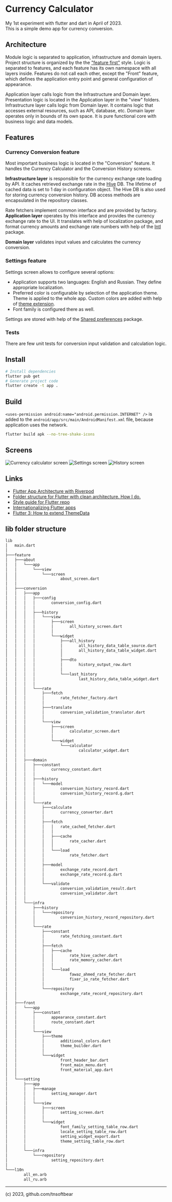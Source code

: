 # Currency Calculator

My 1st experiment with flutter and dart in April of 2023.  
This is a simple demo app for currency conversion.

## Architecture

Module logic is separated to application, infrastructure and domain layers.
Project structure is organized by the the ["feature first"](https://codewithandrea.com/articles/flutter-project-structure/) style.
Logic is separated to features, and each feature has its own namespace with all layers inside.
Features do not call each other, except the "Front" feature,
which defines the application entry point and general configuration of appearance.

Application layer calls logic from the Infrastructure and Domain layer.
Presentation logic is located in the Application layer in the "view" folders.
Infrastructure layer calls logic from Domain layer.
It contains logic that accesses external resources, such as API, database, etc.
Domain layer operates only in bounds of its own space.
It is pure functional core with business logic and data models.

## Features

### Currency Conversion feature

Most important business logic is located in the "Conversion" feature.
It handles the Currency Calculator and the Conversion History screens.

**Infrastructure layer** is responsible for the currency exchange rate loading by API.
It caches retrieved exchange rate in the [Hive](https://docs.hivedb.dev/) DB.
The lifetime of cached data is set to 1 day in configuration object. 
The Hive DB is also used for storing currency conversion history.
DB access methods are encapsulated in the repository classes.

Rate fetchers implement common interface and are provided by factory.
**Application layer** operates by this interface and provides the currency exchange rate to the UI.
It translates with help of localization package, and format currency amounts 
and exchange rate numbers with help of the [Intl](https://pub.dev/packages/intl) package.  

**Domain layer** validates input values and calculates the currency conversion.

### Settings feature

Settings screen allows to configure several options:  

* Application supports two languages: English and Russian. They define appropriate localization.
* Preferred color is configurable by selection of the application theme. Theme is applied to the whole app.
Custom colors are added with help of [theme extension](https://api.flutter.dev/flutter/material/ThemeExtension-class.html).
* Font family is configured there as well.

Settings are stored with help of the [Shared preferences](https://pub.dev/packages/shared_preferences) package.

### Tests

There are few unit tests for conversion input validation and calculation logic.

## Install

```sh
# Install dependencies
flutter pub get
# Generate project code
flutter create -t app .
```

## Build

`<uses-permission android:name="android.permission.INTERNET" />` is added 
to the `android/app/src/main/AndroidManifest.xml` file, because application uses the network.

```sh
flutter build apk --no-tree-shake-icons 
```

## Screens

![Currency calculator screen](./doc/pic/scr-1.png)
![Settings screen](./doc/pic/scr-2.png)
![History screen](./doc/pic/scr-3.png)

## Links

* [Flutter App Architecture with Riverpod](https://codewithandrea.com/articles/flutter-app-architecture-riverpod-introduction/)
* [Folder structure for Flutter with clean architecture. How I do.](https://felipeemidio.medium.com/folder-structure-for-flutter-with-clean-architecture-how-i-do-bbe29225774f)
* [Style guide for Flutter repo](https://github.com/flutter/flutter/wiki/Style-guide-for-Flutter-repo)
* [Internationalizing Flutter apps](https://docs.flutter.dev/development/accessibility-and-localization/internationalization)
* [Flutter 3: How to extend ThemeData](https://medium.com/geekculture/flutter-3-how-to-extend-themedata-56b8923bf1aa)

## lib folder structure

```sh
lib
│   main.dart
│   
├───feature
│   ├───about
│   │   └───app
│   │       └───view
│   │           └───screen
│   │                   about_screen.dart
│   │                   
│   ├───conversion
│   │   ├───app
│   │   │   ├───config
│   │   │   │       conversion_config.dart
│   │   │   │       
│   │   │   ├───history
│   │   │   │   └───view
│   │   │   │       ├───screen
│   │   │   │       │       all_history_screen.dart
│   │   │   │       │       
│   │   │   │       └───widget
│   │   │   │           ├───all_history
│   │   │   │           │       all_history_data_table_source.dart
│   │   │   │           │       all_history_data_table_widget.dart
│   │   │   │           │       
│   │   │   │           ├───dto
│   │   │   │           │       history_output_row.dart
│   │   │   │           │       
│   │   │   │           └───last_history
│   │   │   │                   last_history_data_table_widget.dart
│   │   │   │                   
│   │   │   └───rate
│   │   │       ├───fetch
│   │   │       │       rate_fetcher_factory.dart
│   │   │       │       
│   │   │       ├───translate
│   │   │       │       conversion_validation_translator.dart
│   │   │       │       
│   │   │       └───view
│   │   │           ├───screen
│   │   │           │       calculator_screen.dart
│   │   │           │       
│   │   │           └───widget
│   │   │               └───calculator
│   │   │                       calculator_widget.dart
│   │   │                       
│   │   ├───domain
│   │   │   ├───constant
│   │   │   │       currency_constant.dart
│   │   │   │       
│   │   │   ├───history
│   │   │   │   └───model
│   │   │   │           conversion_history_record.dart
│   │   │   │           conversion_history_record.g.dart
│   │   │   │           
│   │   │   └───rate
│   │   │       ├───calculate
│   │   │       │       currency_converter.dart
│   │   │       │       
│   │   │       ├───fetch
│   │   │       │   │   rate_cached_fetcher.dart
│   │   │       │   │   
│   │   │       │   ├───cache
│   │   │       │   │       rate_cacher.dart
│   │   │       │   │       
│   │   │       │   └───load
│   │   │       │           rate_fetcher.dart
│   │   │       │           
│   │   │       ├───model
│   │   │       │       exchange_rate_record.dart
│   │   │       │       exchange_rate_record.g.dart
│   │   │       │       
│   │   │       └───validate
│   │   │               conversion_validation_result.dart
│   │   │               conversion_validator.dart
│   │   │               
│   │   └───infra
│   │       ├───history
│   │       │   └───repository
│   │       │           conversion_history_record_repository.dart
│   │       │           
│   │       └───rate
│   │           ├───constant
│   │           │       rate_fetching_constant.dart
│   │           │       
│   │           ├───fetch
│   │           │   ├───cache
│   │           │   │       rate_hive_cacher.dart
│   │           │   │       rate_memory_cacher.dart
│   │           │   │       
│   │           │   └───load
│   │           │           fawaz_ahmed_rate_fetcher.dart
│   │           │           fixer_io_rate_fetcher.dart
│   │           │           
│   │           └───repository
│   │                   exchange_rate_record_repository.dart
│   │                   
│   ├───front
│   │   └───app
│   │       ├───constant
│   │       │       appearance_constant.dart
│   │       │       route_constant.dart
│   │       │       
│   │       └───view
│   │           ├───theme
│   │           │       additional_colors.dart
│   │           │       theme_builder.dart
│   │           │       
│   │           └───widget
│   │                   front_header_bar.dart
│   │                   front_main_menu.dart
│   │                   front_material_app.dart
│   │                   
│   └───setting
│       ├───app
│       │   ├───manage
│       │   │       setting_manager.dart
│       │   │       
│       │   └───view
│       │       ├───screen
│       │       │       setting_screen.dart
│       │       │       
│       │       └───widget
│       │               font_family_setting_table_row.dart
│       │               locale_setting_table_row.dart
│       │               setting_widget_export.dart
│       │               theme_setting_table_row.dart
│       │               
│       └───infra
│           └───repository
│                   setting_repository.dart
│                   
└───l10n
        all_en.arb
        all_ru.arb
```

---

(c) 2023, github.com/tnsoftbear
